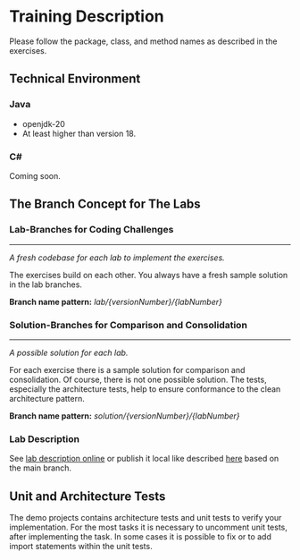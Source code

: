 # Training Description

Please follow the package, class, and method names as described in the exercises.

## Technical Environment

### Java
* openjdk-20 
* At least higher than version 18.

### C#
Coming soon.

## The Branch Concept for The Labs

### Lab-Branches for Coding Challenges

---
_A fresh codebase for each lab to implement the exercises._

The exercises build on each other. You always have a fresh sample solution
in the lab branches.

**Branch name pattern:** _lab/{versionNumber}/{labNumber}_


### Solution-Branches for Comparison and Consolidation

---
_A possible solution for each lab._

For each exercise there is a sample solution for comparison and consolidation. 
Of course, there is not one possible solution. The tests, especially the architecture 
tests, help to ensure conformance to the clean architecture pattern.

**Branch name pattern:** _solution/{versionNumber}/{labNumber}_

### Lab Description

See [lab description online](https://matthiaseschhold.github.io/hexacleanws/docs/lab1/lab1/) or 
publish it local like described [here](mkdocs.md) based on the main branch.

## Unit and Architecture Tests

The demo projects contains architecture tests and unit tests to verify your implementation.
For the most tasks it is necessary to uncomment unit tests, after implementing the task. 
In some cases it is possible to fix or to add import statements within the unit tests.
